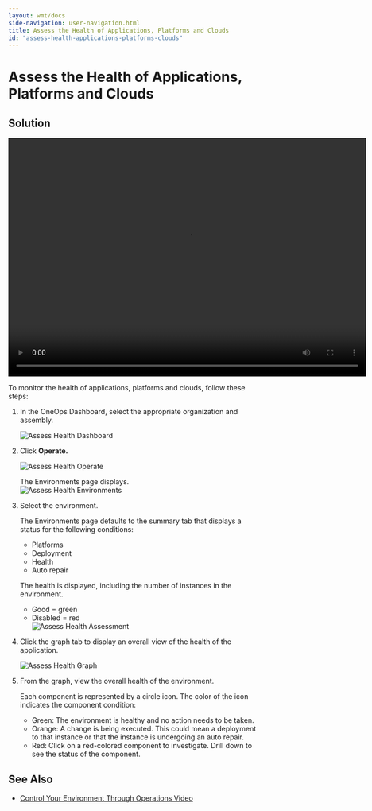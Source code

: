 ```yaml
---
layout: wmt/docs
side-navigation: user-navigation.html
title: Assess the Health of Applications, Platforms and Clouds
id: "assess-health-applications-platforms-clouds"
---
```


# Assess the Health of Applications, Platforms and Clouds

## Solution

<video width="720" height="480" preload="metadata" controls="" class="grovo-video">
    <source src="http://videos.grovo.com/walmart-oneops-operate-and-monitoring-0215_view-a-summary-of-your-environment_4668.webm?vpv=1" type="video/webm">
    Your browser does not implement HTML5 video.
</video>

To monitor the health of applications, platforms and clouds, follow these steps:

1. In the OneOps Dashboard, select the appropriate organization and assembly.

    ![Assess Health Dashboard](/assets/docs/local/images/assess-health-dashboard.png)

2. Click **Operate.**

    ![Assess Health Operate](/assets/docs/local/images/assess-health-operate.png)

    The Environments page displays.  
    ![Assess Health Environments](/assets/docs/local/images/assess-health-environments.png)

3. Select the environment.

    The Environments page defaults to the summary tab that displays a status for the following conditions:  

    * Platforms
    * Deployment
    * Health
    * Auto repair

    The health is displayed, including the number of instances in the environment.

    * Good = green
    * Disabled = red       
    ![Assess Health Assessment](/assets/docs/local/images/assess-health-assessment.png)

4. Click the graph tab to display an overall view of the health of the application.

    ![Assess Health Graph](/assets/docs/local/images/assess-health-graph.png)

5. From the graph, view the overall health of the environment.

    Each component is represented by a circle icon. The color of the icon indicates the component condition:

    * Green: The environment is healthy and no action needs to be taken.
    * Orange: A change is being executed. This could mean a deployment to that instance or that the instance is undergoing an auto repair.
    * Red: Click on a red-colored component to investigate. Drill down to see the status of the component.

## See Also

* <a href="/user/operation/control-environment.html">Control Your Environment Through Operations Video</a>
